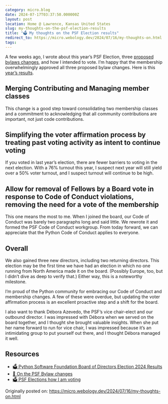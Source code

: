```yaml
---
category: micro.blog
date: 2024-07-17T03:37:50.000000Z
layout: post
location: Home @ Lawrence, Kansas United States
slug: my-thoughts-on-the-psf-election-results
title: "🗳️ My thoughts on the PSF Election results"
redirect_to: https://micro.webology.dev/2024/07/16/my-thoughts-on.html
tags:
---
```


A few weeks ago, I wrote about this year’s PSF Election, three [proposed bylaws changes](https://micro.webology.dev/2024/07/02/on-the-psf.html), and how I intended to vote. I’m happy that the membership overwhelmingly approved all three proposed bylaw changes. Here is this [year’s results](https://opavote.com/results/5004101476679680).

Merging Contributing and Managing member classes
------------------------------------------------

This change is a good step toward consolidating two membership classes and a commitment to acknowledging that all community contributions are important, not just code contributions.

Simplifying the voter affirmation process by treating past voting activity as intent to continue voting
-------------------------------------------------------------------------------------------------------

If you voted in last year’s election, there are fewer barriers to voting in the next election. With a 76% turnout this year, I suspect next year will still yield over a 50% voter turnout, and I suspect turnout will continue to be high.

Allow for removal of Fellows by a Board vote in response to Code of Conduct violations, removing the need for a vote of the membership
--------------------------------------------------------------------------------------------------------------------------------------

This one means the most to me. When I joined the board, our Code of Conduct was barely two paragraphs long and said little. We rewrote it and formed the PSF Code of Conduct workgroup. From today forward, we can appreciate that the Python Code of Conduct applies to everyone.

Overall
-------

We also gained three new directors, including two returning directors. This election may be the first time we have had an election in which no one running from North America made it on the board. (Possibly Europe, too, but I didn’t dive as deep to verify that.) Either way, this is a noteworthy milestone.

I’m proud of the Python community for embracing our Code of Conduct and membership changes. A few of these were overdue, but updating the voter affirmation process is an excellent proactive step and a shift for the board.

I also want to thank Débora Azevedo, the PSF’s vice chair-elect and our outbound director. I was impressed with Débora when we served on the board together, and I thought she brought valuable insights. When she put her name forward to run for vice chair, I was impressed because it’s an intimidating group to put yourself out there, and I thought Débora managed it well.

Resources
---------

- [🗳️ Python Software Foundation Board of Directors Election 2024 Results](https://opavote.com/results/5004101476679680)
- [💬 On the PSF Bylaw changes](https://micro.webology.dev/2024/07/02/on-the-psf.html)
- [🗳️ PSF Elections how I am voting](https://micro.webology.dev/2024/07/03/psf-elections-how.html)

Originally posted on: https://micro.webology.dev/2024/07/16/my-thoughts-on.html
